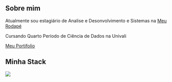 
## Sobre mim



Atualmente sou estagiário de Analise e Desonvolvimento e Sistemas na [Meu Rodapé](https://www.meurodape.com/)


Cursando Quarto Período de Ciência de Dados na Univali



[Meu Portifolio](https://evertonsouza12.github.io/portifolio/)




## Minha Stack


![](https://skills.thijs.gg/icons?i=py,flask,postgres,docker,&theme=dark)
